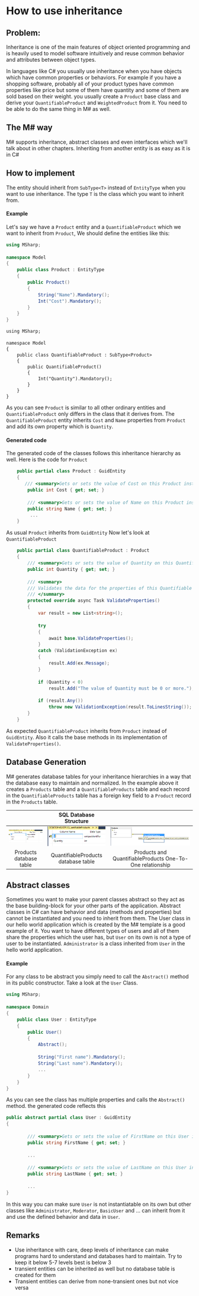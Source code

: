 # How to use inheritance

## Problem:

Inheritance is one of the main features of object oriented programming and is heavily used to model software intuitively and reuse common behavior and attributes between object types.

In languages like C# you usually use inheritance when you have objects which have common properties or behaviors.
For example if you have a shopping software, probably all of your product types have common properties like price but some of them have quantity and some of them are sold based on their weight.
you usually create a `Product` base class and derive your `QuantifiableProduct` and `WeightedProduct` from it.
You need to be able to do the same thing in M# as well.

## The M# way

M# supports inheritance, abstract classes and even interfaces which we'll talk about in other chapters.
Inheriting from another entity is as easy as it is in C#

## How to implement

The entity should inherit from `SubType<T>` instead of `EntityType` when you want to use inheritance.
The type `T` is the class which you want to inherit from.

#### Example

Let's say we have a `Product` entity and a `QuantifiableProduct` which we want to inherit from `Product`, We should define the entities like this:

```csharp
using MSharp;

namespace Model
{
    public class Product : EntityType
    {
        public Product()
        {
            String("Name").Mandatory();
            Int("Cost").Mandatory();
        }
    }
}

```

```chsarp
using MSharp;

namespace Model
{
    public class QuantifiableProduct : SubType<Product>
    {
        public QuantifiableProduct()
        {
            Int("Quantity").Mandatory();
        }
    }
}

```
As you can see `Product` is similar to all other ordinary entities and `QuantifiableProduct` only differs in the class that it derives from.
The `QuantifiableProduct` entity inherits `Cost` and `Name` properties from `Product` and add its own property which is `Quantity`.

#### Generated code

The generated code of the classes follows this inheritance hierarchy as well.
Here is the code for `Product`

```csharp
    public partial class Product : GuidEntity
    {
       /// <summary>Gets or sets the value of Cost on this Product instance.</summary>
        public int Cost { get; set; }
        
        /// <summary>Gets or sets the value of Name on this Product instance.</summary>
        public string Name { get; set; }
         ...   
    }
```

As usual `Product` inherits from `GuidEntity`
Now let's look at `QuantifiableProduct`

```csharp
    public partial class QuantifiableProduct : Product
    {
        /// <summary>Gets or sets the value of Quantity on this Quantifiable product instance.</summary>
        public int Quantity { get; set; }

        /// <summary>
        /// Validates the data for the properties of this Quantifiable product and throws a ValidationException if an error is detected.<para/>
        /// </summary>
        protected override async Task ValidateProperties()
        {
            var result = new List<string>();
            
            try
            {
                await base.ValidateProperties();
            }
            catch (ValidationException ex)
            {
                result.Add(ex.Message);
            }
            
            if (Quantity < 0)
                result.Add("The value of Quantity must be 0 or more.");
            
            if (result.Any())
                throw new ValidationException(result.ToLinesString());
        }
    }
```

As expected `QuantifiableProduct` inherits from `Product` instead of `GuidEntity`.
Also it calls the base methods in its implementation of `ValidateProperties()`.

## Database Generation

M# generates database tables for your inheritance hierarchies in a way that the database easy to maintain and normalized.
In the example above it creates a `Products` table and a `QuantifiableProducts` table and each record in the `QuantifiableProducts` table has a foreign key field to a `Product` record in the `Products` table.

|    |    SQL Database Structure    |     |
|:--:|:----------------------------:| :--:|
| ![Product](Images/Products.PNG "Product") | ![QuantifiableProduct](Images/QuantifiableProducts.PNG "QuantifiableProduct") | ![relationship](Images/ProductAndQuantifiableProductRelationship.PNG "relationship")  |
 | Products database table | QuantifiableProducts database table | Products and QuantifiableProducts One-To-One relationship |

## Abstract classes

Sometimes you want to make your parent classes abstract so they act as the base building-block for your other parts of the application.
Abstract classes in C# can have behavior and data (methods and properties) but cannot be instantiated and you need to inherit from them.
The User class in our hello world application which is created by the M# template is a good example of it.
You want to have different types of users and all of them share the properties which the user has, but `User` on its own is not a type of user to be instantiated.
`Administrator` is a class inherited from `User` in the hello world application.

#### Example

For any class to be abstract you simply need to call the `Abstract()` method in its public constructor.
Take a look at the `User` Class.

```csharp
using MSharp;

namespace Domain
{
    public class User : EntityType
    {
        public User()
        {
            Abstract();

            String("First name").Mandatory();
            String("Last name").Mandatory();
            ...
        }
    }
}
```

As you can see the class has multiple properties and calls the `Abstract()` method. 
the generated code reflects this

```csharp
public abstract partial class User : GuidEntity
{
        
        /// <summary>Gets or sets the value of FirstName on this User instance.</summary>
        public string FirstName { get; set; }
        
        ...
        
        /// <summary>Gets or sets the value of LastName on this User instance.</summary>
        public string LastName { get; set; }

        ...
}
```

In this way you can make sure `User` is not instantiatable on its own but other classes like `Administrator`, `Moderator`, `BasicUser` and … can inherit from it and use the defined behavior and data in `User`.

## Remarks

- Use inheritance with care, deep levels of inheritance can make programs hard to understand and databases hard to maintain. Try to keep it below 5-7 levels best is below 3
- transient entities can be inherited as well but no database table is created for them
- Transient entities can derive from none-transient ones but not vice versa